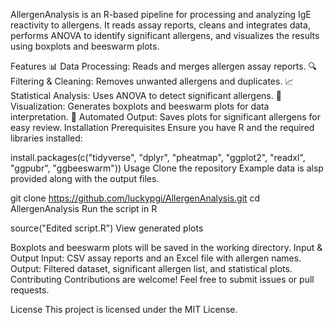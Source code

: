 AllergenAnalysis is an R-based pipeline for processing and analyzing IgE reactivity to allergens. It reads assay reports, cleans and integrates data, performs ANOVA to identify significant allergens, and visualizes the results using boxplots and beeswarm plots.

Features
📊 Data Processing: Reads and merges allergen assay reports.
🔍 Filtering & Cleaning: Removes unwanted allergens and duplicates.
📈 Statistical Analysis: Uses ANOVA to detect significant allergens.
🎨 Visualization: Generates boxplots and beeswarm plots for data interpretation.
📁 Automated Output: Saves plots for significant allergens for easy review.
Installation
Prerequisites
Ensure you have R and the required libraries installed:

install.packages(c("tidyverse", "dplyr", "pheatmap", "ggplot2", "readxl", "ggpubr", "ggbeeswarm"))
Usage
Clone the repository
Example data is alsp provided along with the output files.

git clone https://github.com/luckypgi/AllergenAnalysis.git
cd AllergenAnalysis
Run the script in R

source("Edited script.R")
View generated plots

Boxplots and beeswarm plots will be saved in the working directory.
Input & Output
Input: CSV assay reports and an Excel file with allergen names.
Output: Filtered dataset, significant allergen list, and statistical plots.
Contributing
Contributions are welcome! Feel free to submit issues or pull requests.

License
This project is licensed under the MIT License.
